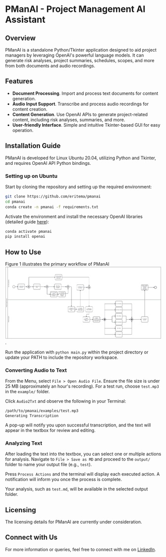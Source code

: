 # PManAI - Project Management AI Assistant

## Overview
PManAI is a standalone Python/Tkinter application designed to aid project managers by 
leveraging OpenAI's powerful language models. 
It can generate risk analyses, project summaries, schedules, scopes, and more from both documents and audio recordings.

## Features
- **Document Processing**. Import and process text documents for content generation.
- **Audio Input Support**. Transcribe and process audio recordings for content creation.
- **Content Generation**. Use OpenAI APIs to generate project-related content, including risk analyses, summaries, and more.
- **User-friendly Interface**. Simple and intuitive Tkinter-based GUI for easy operation.

## Installation Guide
PManAI is developed for Linux Ubuntu 20.04, utilizing Python and Tkinter, and requires OpenAI API Python bindings.

### Setting up on Ubuntu
Start by cloning the repository and setting up the required environment:

```bash
git clone https://github.com/eritema/pmanai
cd pmanai
conda create -n pmanai -f requirements.txt
```

Activate the environment and install the necessary OpenAI libraries (detailed guide [here](https://platform.openai.com/docs/libraries/python-library)):

```bash
conda activate pmanai
pip install openai
```

## How to Use
Figure 1 illustrates the primary workflow of PManAI ![Figure 1](./docs/main_scenario.png). 

Run the application with `python main.py` within the project directory or update your PATH to include the repository workspace.

### Converting Audio to Text
From the Menu, select `File > Open Audio File`. Ensure the file size is under 25 MB (approximately an hour's recording). For a test run, choose `test.mp3` in the `example/` folder.

Click `Audio2Txt` and observe the following in your Terminal:

```plaintext
/path/to/pmanai/examples/test.mp3
Generating Transcription
```

A pop-up will notify you upon successful transcription, and the text will appear in the textbox for review and editing.

### Analyzing Text
After loading the text into the textbox, you can select one or multiple actions for analysis. Navigate to `File > Save as MD` and proceed to the `output/` folder to name your output file (e.g., `test`).

Press `Process Actions` and the terminal will display each executed action. A notification will inform you once the process is complete.

Your analysis, such as `test.md`, will be available in the selected output folder.

## Licensing
The licensing details for PManAI are currently under consideration.

## Connect with Us
For more information or queries, feel free to connect with me on [LinkedIn](linkedin.com/in/raffaele-fronza-17a85b5).



